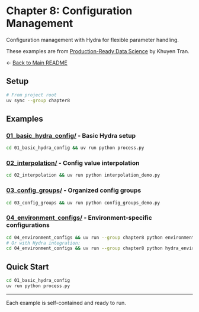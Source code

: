 # Chapter 8: Configuration Management

Configuration management with Hydra for flexible parameter handling.

These examples are from [Production-Ready Data Science](https://codecut.ai/production-ready-data-science/?utm_source=github&utm_medium=production-ready-data-science-code&utm_campaign=chapter8) by Khuyen Tran.

← [Back to Main README](../README.md)

## Setup

```bash
# From project root
uv sync --group chapter8
```

## Examples

### [01_basic_hydra_config/](01_basic_hydra_config/) - Basic Hydra setup
```bash
cd 01_basic_hydra_config && uv run python process.py
```

### [02_interpolation/](02_interpolation/) - Config value interpolation
```bash
cd 02_interpolation && uv run python interpolation_demo.py
```

### [03_config_groups/](03_config_groups/) - Organized config groups
```bash
cd 03_config_groups && uv run python config_groups_demo.py
```

### [04_environment_configs/](04_environment_configs/) - Environment-specific configurations
```bash
cd 04_environment_configs && uv run --group chapter8 python environment_demo.py
# Or with Hydra integration:
cd 04_environment_configs && uv run --group chapter8 python hydra_environment_demo.py
```

## Quick Start

```bash
cd 01_basic_hydra_config
uv run python process.py
```

---

Each example is self-contained and ready to run.